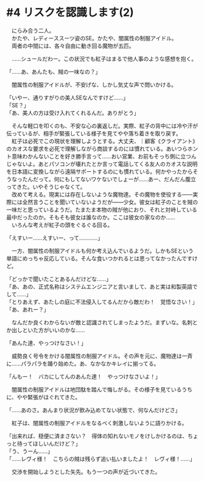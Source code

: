 # #4 リスクを認識します(2)
　にらみ合う二人。  
　かたや、レディーススーツ姿のSE。かたや、闇属性の制服アイドル。  
　両者の中間には、各々自由に動き回る魔物が五匹。

　……シュールだわー。この状況でも紅子はまるで他人事のような感想を抱く。

「……あ、あんたも、賊の一味なの？」

　闇属性の制服アイドルが、不安げな、しかし気丈な声で問いかける。

「いやー、通りすがりの美人SEなんですけど……」  
「SE？」  
「あ、美人の方は受け入れてくれるんだ。ありがとう」

　そんな軽口を叩くのも、不安な心の裏返しだ。実際、紅子の背中には冷や汗が伝っているが、相手が緊張している様子を見てやや落ち着きを取り戻す。  
　紅子は必死でこの現状を理解しようとする。大丈夫、｜顧客《クライアント》のカオスな要求を必死で理解しながら商談するのには慣れている。あいつらホント意味わかんないことを好き勝手言って……おい営業、お前もそっち側に立つんじゃないよ。あとパソコンが壊れたとか言って電話してくる友人のカオスな説明を日本語に変換しながら遠隔サポートするのにも慣れている。何かやったからそうなったんだって。何にもしてないワケないでしょーが……あー、だんだん腹立ってきた。いやそうじゃなくて。  
　改めて考える。現実には存在しないような魔物達。その魔物を使役する――実際には全然言うことを聞いていないようだが――少女。彼女は紅子のことを賊の一味だと思っているようだ。たまたま本物の賊が他におり、それと対峙している最中だったのか。そもそも彼女は誰なのか。ここは彼女の家なのか……  
　いろんな考えが紅子の頭をぐるぐる回る。

「えすいー……えすいー、って…………」

　一方、闇属性の制服アイドルも何か考え込んでいるようだ。しかもSEという単語にめっちゃ反応している。そんな食いつかれるとは思ってなかったんですけど。

「どっかで聞いたことあるんだけどな……」  
「あ、あの、正式名称はシステムエンジニアと言いまして、あと実は和製英語でして……」  
「とりあえず、あたしの庭に不法侵入してるんだから敵だわ！　覚悟なさい！」  
「あ、あれー？」

　なんだか良くわからないが敵と認識されてしまったようだ。まずいな。名刺とか出しといた方がいいのかな……

「あんた達、やっつけなさい！」

　威勢良く号令をかける闇属性の制服アイドル。その声を元に、魔物達は一斉に……パラパラを踊り始めた。あ、なかなかキレイに揃ってる。

「んもー！　バカにしてんのあんた達！　やっつけなさいよ！」

　闇属性の制服アイドルは地団駄を踏んで悔しがる。その様子を見ているうちに、やや緊張がほぐれてきた。

「……あのさ。あんまり状況が飲み込めてない状態で、何なんだけどさ」

　紅子は、闇属性の制服アイドルをなるべく刺激しないように語りかける。

「出来れば、穏便に済まさない？　得体の知れないモノをけしかけるのは、ちょっと待ってほしいんだけど？」  
「う、うーん……」  
「……レヴィ様！　こちらの賊は残らず追い払いましたよ！　レヴィ様！……」

　交渉を開始しようとした矢先。もう一つの声が近づいてきた。
